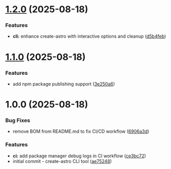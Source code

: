 # [1.2.0](https://github.com/PamanAleph/create-astro/compare/v1.1.0...v1.2.0) (2025-08-18)


### Features

* **cli:** enhance create-astro with interactive options and cleanup ([d5b4feb](https://github.com/PamanAleph/create-astro/commit/d5b4feb52017d3650c75b332e81ded81761ab4f7))

# [1.1.0](https://github.com/PamanAleph/create-astro/compare/v1.0.0...v1.1.0) (2025-08-18)


### Features

* add npm package publishing support ([3e250a6](https://github.com/PamanAleph/create-astro/commit/3e250a6613388497d999c2594f7894a443dda31d))

# 1.0.0 (2025-08-18)


### Bug Fixes

* remove BOM from README.md to fix CI/CD workflow ([6906a3d](https://github.com/PamanAleph/create-astro/commit/6906a3dfc070944f7a81ad24010c3d13374d3bf3))


### Features

* **ci:** add package manager debug logs in CI workflow ([ce3bc72](https://github.com/PamanAleph/create-astro/commit/ce3bc721038fc323f7bc202439906ca54f23e6f2))
* initial commit - create-astro CLI tool ([ae75248](https://github.com/PamanAleph/create-astro/commit/ae752480970a884f9b361408eb159a83494423a8))
